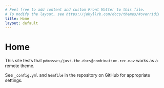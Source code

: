 ```yaml
---
# Feel free to add content and custom Front Matter to this file.
# To modify the layout, see https://jekyllrb.com/docs/themes/#overriding-theme-defaults
title: Home
layout: default
---
```

# Home

This site tests that `pdmosses/just-the-docs@combination-rec-nav` works as a remote theme.

See `_config.yml` and `Gemfile` in the repository on GitHub for appropriate settings.
